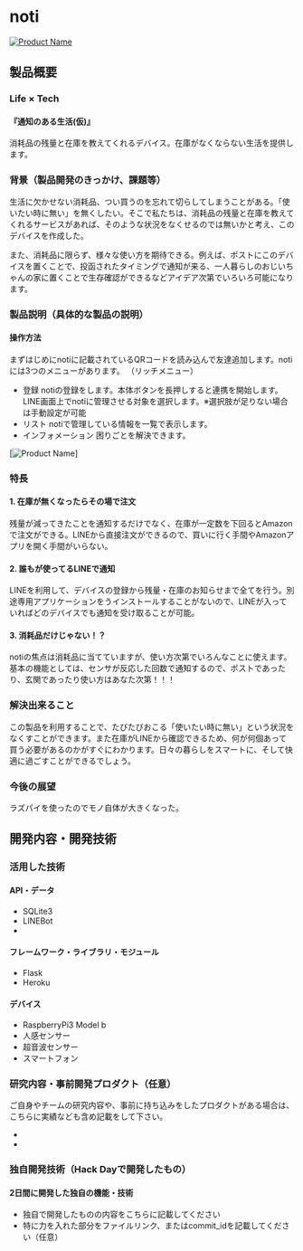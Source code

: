 # noti

[![Product Name](image.png)](https://www.youtube.com/watch?v=G5rULR53uMk)

## 製品概要
### Life × Tech

#### 『通知のある生活(仮)』

消耗品の残量と在庫を教えてくれるデバイス。在庫がなくならない生活を提供します。

### 背景（製品開発のきっかけ、課題等）
生活に欠かせない消耗品、つい買うのを忘れて切らしてしまうことがある。「使いたい時に無い」を無くしたい。そこで私たちは、消耗品の残量と在庫を教えてくれるサービスがあれば、そのような状況をなくせるのでは無いかと考え、このデバイスを作成した。

また、消耗品に限らず、様々な使い方を期待できる。例えば、ポストにこのデバイスを置くことで、投函されたタイミングで通知が来る、一人暮らしのおじいちゃんの家に置くことで生存確認ができるなどアイデア次第でいろいろ可能になります。


### 製品説明（具体的な製品の説明）
#### 操作方法
まずはじめにnotiに記載されているQRコードを読み込んで友達追加します。notiには3つのメニューがあります。
（リッチメニュー）
* 登録
notiの登録をします。本体ボタンを長押しすると連携を開始します。
LINE画面上でnotiに管理させる対象を選択します。※選択肢が足りない場合は手動設定が可能
* リスト
notiで管理している情報を一覧で表示します。
* インフォメーション
困りごとを解決できます。

[![Product Name](image.png)]

### 特長

#### 1. 在庫が無くなったらその場で注文
残量が減ってきたことを通知するだけでなく、在庫が一定数を下回るとAmazonで注文ができる。LINEから直接注文ができるので、買いに行く手間やAmazonアプリを開く手間がいらない。

#### 2. 誰もが使ってるLINEで通知
LINEを利用して、デバイスの登録から残量・在庫のお知らせまで全てを行う。別途専用アプリケーションをうインストールすることがないので、LINEが入っていればどのデバイスでも通知を受け取ることが可能。

#### 3. 消耗品だけじゃない！？
notiの焦点は消耗品に当てていますが、使い方次第でいろんなことに使えます。基本の機能としては、センサが反応した回数で通知するので、ポストであったり、玄関であったり使い方はあなた次第！！！

### 解決出来ること
この製品を利用することで、たびたびおこる「使いたい時に無い」という状況をなくすことができます。また在庫がLINEから確認できるため、何が何個あって買う必要があるのかがすぐにわかります。日々の暮らしをスマートに、そして快適に過ごすことができるでしょう。

### 今後の展望
ラズパイを使ったのでモノ自体が大きくなった。


## 開発内容・開発技術
### 活用した技術
#### API・データ
* SQLite3
* LINEBot
* 

#### フレームワーク・ライブラリ・モジュール
* Flask
* Heroku

#### デバイス
* RaspberryPi3 Model b
* 人感センサー
* 超音波センサー
* スマートフォン

### 研究内容・事前開発プロダクト（任意）
ご自身やチームの研究内容や、事前に持ち込みをしたプロダクトがある場合は、こちらに実績なども含め記載をして下さい。

* 
* 


### 独自開発技術（Hack Dayで開発したもの）
#### 2日間に開発した独自の機能・技術
* 独自で開発したものの内容をこちらに記載してください
* 特に力を入れた部分をファイルリンク、またはcommit_idを記載してください（任意）
